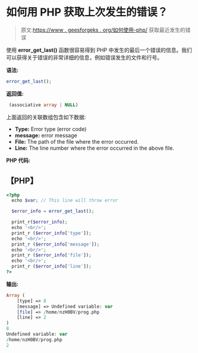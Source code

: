 # 如何用 PHP 获取上次发生的错误？

> 原文:[https://www . geesforgeks . org/如何使用-php/](https://www.geeksforgeeks.org/how-to-get-the-last-occurred-error-using-php/) 获取最近发生的错误

使用 **error_get_last()** 函数很容易得到 PHP 中发生的最后一个错误的信息。我们可以获得关于错误的非常详细的信息，例如错误发生的文件和行号。

**语法:**

```php
error_get_last();
```

**返回值:**

```php
 (associative array | NULL)
```

上面返回的关联数组包含如下数据:

*   **Type:** Error type (error code)
*   **message:** error message
*   **File:** The path of the file where the error occurred.
*   **Line:** The line number where the error occurred in the above file.

**PHP 代码:**

## 【PHP】

```php
<?php
  echo $var; // This line will throw error

  $error_info = error_get_last();

  print_r($error_info);
  echo '<br/>';
  print_r ($error_info['type']);
  echo '<br/>';
  print_r ($error_info['message']);
  echo '<br/>';
  print_r ($error_info['file']);
  echo '<br/>';
  print_r ($error_info['line']);
?>
```

**输出:**

```php
Array ( 
    [type] => 8 
    [message] => Undefined variable: var 
    [file] => /home/nzH0BV/prog.php 
    [line] => 2 
)
8
Undefined variable: var
/home/nzH0BV/prog.php
2
```